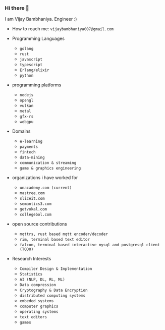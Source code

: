 ### Hi there 👋

I am Vijay Bambhaniya. Engineer :) 

- How to reach me: `vijaybambhaniya007@gmail.com`

- Programming Languages
    - `golang`
    - `rust`
    - `javascript`
    - `typescript`
    - `Erlang/elixir`
    - `python`

- programming platforms
    - `nodejs`
    - `opengl`
    - `vulkan`
    - `metal`
    - `gfx-rs`
    - `webgpu` 

- Domains
  - `e-learning`
  - `payments`
  - `fintech`
  - `data-mining`
  - `communication & streaming`
  - `game & graphics engineering`

- organizations i have worked for
  - `unacademy.com (current)`
  - `mastree.com`
  - `sliceit.com`
  - `semantics3.com`
  - `getvokal.com`
  - `collegebol.com`

- open source contributions
  - `mqttrs, rust based mqtt encoder/decoder`
  - `rim, terminal based text editor`
  - `falcon, terminal based interactive mysql and postgresql client (TODO)`

- Research Interests
  - `Compiler Design & Implementation`
  - `Statistics`
  - `AI (NLP, DL, RL, ML)`
  - `Data compression`
  - `Cryptography & Data Encryption`
  - `distributed computing systems`
  - `embeded systems`
  - `computer graphics`
  - `operating systems`
  - `text editors`
  - `games`


